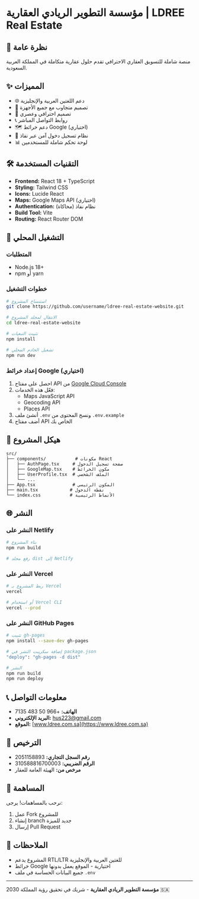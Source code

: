 # مؤسسة التطوير الريادي العقارية | LDREE Real Estate

## 🏢 نظرة عامة
منصة شاملة للتسويق العقاري الاحترافي تقدم حلول عقارية متكاملة في المملكة العربية السعودية.

## ✨ المميزات
- 🌐 دعم اللغتين العربية والإنجليزية
- 📱 تصميم متجاوب مع جميع الأجهزة
- 🎨 تصميم احترافي وعصري
- 📞 روابط التواصل المباشر
- 🗺️ دعم خرائط Google (اختياري)
- 🔐 نظام تسجيل دخول آمن عبر نفاذ
- 📊 لوحة تحكم شاملة للمستخدمين

## 🛠️ التقنيات المستخدمة
- **Frontend:** React 18 + TypeScript
- **Styling:** Tailwind CSS
- **Icons:** Lucide React
- **Maps:** Google Maps API (اختياري)
- **Authentication:** نظام نفاذ (محاكاة)
- **Build Tool:** Vite
- **Routing:** React Router DOM

## 🚀 التشغيل المحلي

### المتطلبات
- Node.js 18+ 
- npm أو yarn

### خطوات التشغيل
```bash
# استنساخ المشروع
git clone https://github.com/username/ldree-real-estate-website.git

# الانتقال لمجلد المشروع
cd ldree-real-estate-website

# تثبيت التبعيات
npm install

# تشغيل الخادم المحلي
npm run dev
```

### إعداد خرائط Google (اختياري)
1. احصل على مفتاح API من [Google Cloud Console](https://console.cloud.google.com/)
2. فعّل هذه الخدمات:
   - Maps JavaScript API
   - Geocoding API
   - Places API
3. أنشئ ملف `.env` ونسخ المحتوى من `.env.example`
4. أضف مفتاح API الخاص بك

## 📁 هيكل المشروع
```
src/
├── components/           # مكونات React
│   ├── AuthPage.tsx     # صفحة تسجيل الدخول
│   ├── GoogleMap.tsx    # مكون الخرائط
│   ├── UserProfile.tsx  # الملف الشخصي
│   └── ...
├── App.tsx              # المكون الرئيسي
├── main.tsx            # نقطة الدخول
└── index.css           # الأنماط الرئيسية
```

## 🌐 النشر

### النشر على Netlify
```bash
# بناء المشروع
npm run build

# رفع مجلد dist إلى Netlify
```

### النشر على Vercel
```bash
# ربط المشروع بـ Vercel
vercel

# أو استخدام Vercel CLI
vercel --prod
```

### النشر على GitHub Pages
```bash
# تثبيت gh-pages
npm install --save-dev gh-pages

# إضافة سكريبت النشر في package.json
"deploy": "gh-pages -d dist"

# النشر
npm run build
npm run deploy
```

## 📞 معلومات التواصل
- **الهاتف:** +966 50 483 7135
- **البريد الإلكتروني:** hus223@gmail.com
- **الموقع:** [www.ldree.com.sa](https://www.ldree.com.sa)

## 📄 الترخيص
- **رقم السجل التجاري:** 2051158893
- **الرقم الضريبي:** 310588816700003
- **مرخص من:** الهيئة العامة للعقار

## 🤝 المساهمة
نرحب بالمساهمات! يرجى:
1. عمل Fork للمشروع
2. إنشاء branch جديد للميزة
3. إرسال Pull Request

## 📝 الملاحظات
- المشروع يدعم RTL/LTR للغتين العربية والإنجليزية
- خرائط Google اختيارية - الموقع يعمل بدونها
- جميع البيانات الحساسة في ملف `.env`

---

**مؤسسة التطوير الريادي العقارية** - شريك في تحقيق رؤية المملكة 2030 🇸🇦
